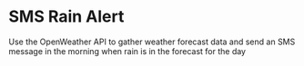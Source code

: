 # SMS Rain Alert

Use the OpenWeather API to gather weather forecast data and send an SMS message in the 
morning when rain is in the forecast for the day
